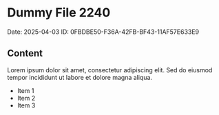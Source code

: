 # Dummy File 2240

Date: 2025-04-03
ID: 0FBDBE50-F36A-42FB-BF43-11AF57E633E9

## Content

Lorem ipsum dolor sit amet, consectetur adipiscing elit.
Sed do eiusmod tempor incididunt ut labore et dolore magna aliqua.

* Item 1
* Item 2
* Item 3

